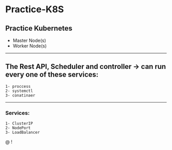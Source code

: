 # Practice-K8S

## Practice Kubernetes

- Master Node(s)
- Worker Node(s)

---

## The Rest API, Scheduler and controller -> can run every one of these services:
```
1- proccess 
2- systemctl
3- conatinaer
```
---

### Services:
```
1- ClusterIP
2- NodePort
3- LoadBalancer
```
@
!
